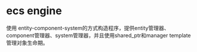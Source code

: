 # ecs engine
使用 entity-component-system的方式构造程序，提供entity管理器、component管理器、system管理器，并且使用shared_ptr和manager template管理对象生命期。
